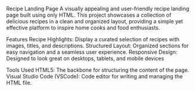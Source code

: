 Recipe Landing Page
A visually appealing and user-friendly recipe landing page built using only HTML. This project showcases a collection of delicious recipes in a clean and organized layout, providing a simple yet effective platform to inspire home cooks and food enthusiasts.

Features
Recipe Highlights: Display a curated selection of recipes with images, titles, and descriptions.
Structured Layout: Organized sections for easy navigation and a seamless user experience.
Responsive Design: Designed to look great on desktops, tablets, and mobile devices

Tools Used
HTML5: The backbone for structuring the content of the page.
Visual Studio Code (VSCode): Code editor for writing and managing the HTML file.
